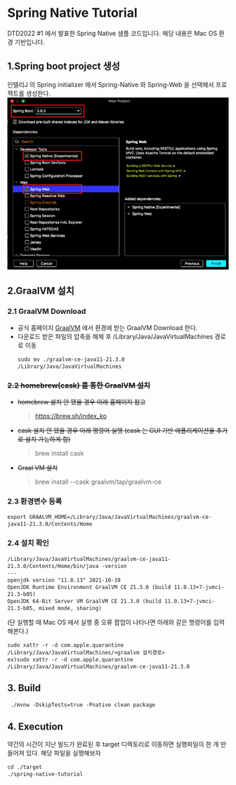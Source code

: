 # Spring Native Tutorial
DTD2022 #1 에서 발표한 Spring Native 샘플 코드입니다. 해당 내용은 Mac OS 환경 기반입니다.  

## 1.Spring boot project  생성
인텔리J 의 Spring initializer 에서 Spring-Native 와 Spring-Web 을 선택해서 프로젝트를 생성한다.
![](imgae.png)

## 2.GraalVM 설치

### 2.1 GraalVM Download 
- 공식 홈페이지 [GraalVM](https://www.graalvm.org/downloads/) 에서 환경에 받는 GraalVM Download 한다.
- 다운로드 받은 파일의 압축을 해체 후 /Library/Java/JavaVirtualMachines 경로로 이동
  ```shell
  sudo mv ./graalvm-ce-java11-21.3.0 /Library/Java/JavaVirtualMachines
  ```
### ~~2.2 homebrew(cask) 를 통한 GraalVM 설치~~
- ~~homebrew 설치 안 됐을 경우 아래 홈페이지 참고~~
    > https://brew.sh/index_ko
- ~~cask 설치 안 됐을 경우 아래 명령어 실행 (cask 는 GUI 기반 애플리케이션을 추가로 설치 가능하게 함)~~
    > brew install cask 
- ~~Graal VM 설치~~
    > brew install --cask graalvm/tap/graalvm-ce

### 2.3 환경변수 등록
```shell 
export GRAALVM_HOME=/Library/Java/JavaVirtualMachines/graalvm-ce-java11-21.3.0/Contents/Home
```

### 2.4 설치 확인
```shell
/Library/Java/JavaVirtualMachines/graalvm-ce-java11-21.3.0/Contents/Home/bin/java -version
---
openjdk version "11.0.13" 2021-10-19
OpenJDK Runtime Environment GraalVM CE 21.3.0 (build 11.0.13+7-jvmci-21.3-b05)
OpenJDK 64-Bit Server VM GraalVM CE 21.3.0 (build 11.0.13+7-jvmci-21.3-b05, mixed mode, sharing)
```

(단 실행할 때 Mac OS 에서 실행 중 오류 팝업이 나타나면 아래와 같은 명령어를 입력해본다.)
```
sudo xattr -r -d com.apple.quarantine /Library/Java/JavaVirtualMachines/<graalvm 설치경로>
ex)sudo xattr -r -d com.apple.quarantine /Library/Java/JavaVirtualMachines/graalvm-ce-java11-21.3.0
```

## 3. Build 
```shell
 ./mvnw -DskipTests=true -Pnative clean package
```
## 4. Execution
약간의 시간이 지난 빌드가 완료된 후 target 디렉토리로 이동하면 실행파일이 한 개 만들어져 있다. 해당 파일을 실행해보자
```shell
cd ./target
./spring-native-tutorial
```